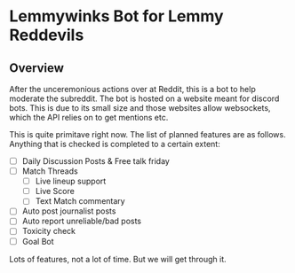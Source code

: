 # Lemmywinks Bot for Lemmy Reddevils

## Overview

After the unceremonious actions over at Reddit, this is a bot to help moderate the subreddit. The bot is hosted on a website meant for discord bots. This is due to its small size and those websites allow websockets, which the API relies on to get mentions etc.

This is quite primitave right now. The list of planned features are as follows. Anything that is checked is completed to a certain extent:

- [ ] Daily Discussion Posts & Free talk friday
- [ ] Match Threads
  - [ ] Live lineup support
  - [ ] Live Score
  - [ ] Text Match commentary
- [ ] Auto post journalist posts
- [ ] Auto report unreliable/bad posts
- [ ] Toxicity check
- [ ] Goal Bot

Lots of features, not a lot of time. But we will get through it.
